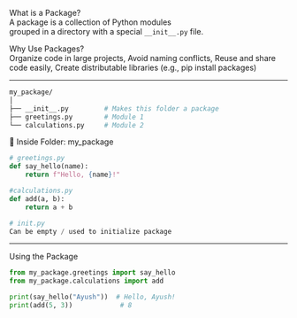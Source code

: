 What is a Package?  
A package is a collection of Python modules  
grouped in a directory with a special `__init__.py` file.

Why Use Packages?  
Organize code in large projects, Avoid naming conflicts, 
Reuse and share code easily, Create distributable libraries (e.g., pip install packages)

---
```bash
my_package/
│
├── __init__.py         # Makes this folder a package
├── greetings.py        # Module 1
└── calculations.py     # Module 2
```

📁 Inside Folder: my_package
```python
# greetings.py
def say_hello(name):
    return f"Hello, {name}!"
```
```python
#calculations.py
def add(a, b):
    return a + b
```

```python
# init.py
Can be empty / used to initialize package
```

---
Using the Package
```py
from my_package.greetings import say_hello
from my_package.calculations import add

print(say_hello("Ayush"))  # Hello, Ayush!
print(add(5, 3))            # 8
```